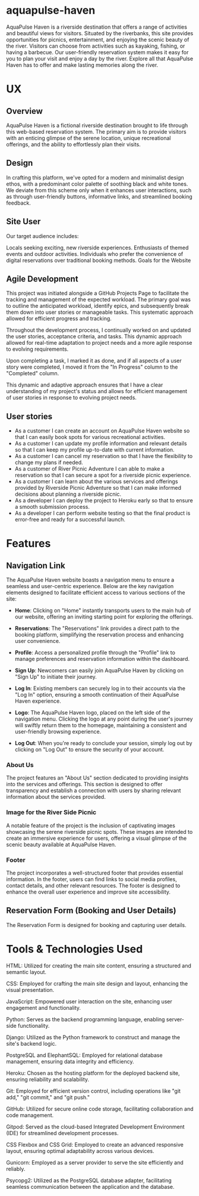 # aquapulse-haven
AquaPulse Haven is a riverside destination that offers a range of activities and beautiful views for visitors. Situated by the riverbanks, this site provides opportunities for picnics, entertainment, and enjoying the scenic beauty of the river. Visitors can choose from activities such as kayaking, fishing, or having a barbecue. Our user-friendly reservation system makes it easy for you to plan your visit and enjoy a day by the river. Explore all that AquaPulse Haven has to offer and make lasting memories along the river.

# UX
## Overview

AquaPulse Haven is a fictional riverside destination brought to life through this web-based reservation system. The primary aim is to provide visitors with an enticing glimpse of the serene location, unique recreational offerings, and the ability to effortlessly plan their visits.

## Design

In crafting this platform, we've opted for a modern and minimalist design ethos, with a predominant color palette of soothing black and white tones. We deviate from this scheme only when it enhances user interactions, such as through user-friendly buttons, informative links, and streamlined booking feedback.

##  Site User

Our target audience includes:

Locals seeking exciting, new riverside experiences.
Enthusiasts of themed events and outdoor activities.
Individuals who prefer the convenience of digital reservations over traditional booking methods.
Goals for the Website


## Agile Development

This project was initiated alongside a GitHub Projects Page to facilitate the tracking and management of the expected workload. The primary goal was to outline the anticipated workload, identify epics, and subsequently break them down into user stories or manageable tasks. This systematic approach allowed for efficient progress and tracking.


Throughout the development process, I continually worked on and updated the user stories, acceptance criteria, and tasks. This dynamic approach allowed for real-time adaptation to project needs and a more agile response to evolving requirements.


Upon completing a task, I marked it as done, and if all aspects of a user story were completed, I moved it from the "In Progress" column to the "Completed" column.

This dynamic and adaptive approach ensures that I have a clear understanding of my project's status and allows for efficient management of user stories in response to evolving project needs.

## User stories

- As a customer I can create an account on AquaPulse Haven website so that I can easily book spots for various recreational activities.
- As a customer I can update my profile information and relevant details so that I can keep my profile up-to-date with current information.
- As a customer I can cancel my reservation so that I have the flexibility to change my plans if needed.
- As a customer of River Picnic Adventure I can able to make a reservation so that I can secure a spot for a riverside picnic experience.
- As a customer I can learn about the various services and offerings provided by Riverside Picnic Adventure so that I can make informed decisions about planning a riverside picnic.
- As a developer I can deploy the project to Heroku early so that to ensure a smooth submission process.
- As a developer I can perform website testing so that the final product is error-free and ready for a successful launch.

# Features
## Navigation Link 
The AquaPulse Haven website boasts a navigation menu to ensure a seamless and user-centric experience. Below are the key navigation elements designed to facilitate efficient access to various sections of the site:

 - **Home**: Clicking on "Home" instantly transports users to the main hub of our website, offering an inviting starting point for exploring the offerings.

 - **Reservations**: The "Reservations" link provides a direct path to the booking platform, simplifying the reservation process and enhancing user convenience.

 - **Profile**: Access a personalized profile through the "Profile" link to manage preferences and reservation information within the dashboard.


 - **Sign Up**: Newcomers can easily join AquaPulse Haven by clicking on "Sign Up" to initiate their journey.

 - **Log In**: Existing members can securely log in to their accounts via the "Log In" option, ensuring a smooth continuation of their AquaPulse Haven experience.

 - **Logo**: The AquaPulse Haven logo, placed on the left side of the  navigation menu. Clicking the logo at any point during the user's journey will swiftly return them to the homepage, maintaining a consistent and user-friendly browsing experience.

 - **Log Out**: When you're ready to conclude your session, simply log out by clicking on "Log Out" to ensure the security of your account.



### About Us

The project features an "About Us" section dedicated to providing insights into the services and offerings. This section is designed to offer transparency and establish a connection with users by sharing relevant information about the services provided.

### Image for the River Side Picnic

A notable feature of the project is the inclusion of captivating images showcasing the serene riverside picnic spots. These images are intended to create an immersive experience for users, offering a visual glimpse of the scenic beauty available at AquaPulse Haven.

### Footer

The project incorporates a well-structured footer that provides essential information. In the footer, users can find links to social media profiles, contact details, and other relevant resources. The footer is designed to enhance the overall user experience and improve site accessibility.

## Reservation Form (Booking and User Details)

The Reservation Form is designed for booking and capturing user details.

# Tools & Technologies Used

HTML: Utilized for creating the main site content, ensuring a structured and semantic layout.

CSS: Employed for crafting the main site design and layout, enhancing the visual presentation.

JavaScript: Empowered user interaction on the site, enhancing user engagement and functionality.

Python: Serves as the backend programming language, enabling server-side functionality.

Django: Utilized as the Python framework to construct and manage the site's backend logic.

PostgreSQL and ElephantSQL: Employed for relational database management, ensuring data integrity and efficiency.

Heroku: Chosen as the hosting platform for the deployed backend site, ensuring reliability and scalability.

Git: Employed for efficient version control, including operations like "git add," "git commit," and "git push."

GitHub: Utilized for secure online code storage, facilitating collaboration and code management.

Gitpod: Served as the cloud-based Integrated Development Environment (IDE) for streamlined development processes.


CSS Flexbox and CSS Grid: Employed to create an advanced responsive layout, ensuring optimal adaptability across various devices.

Gunicorn: Employed as a server provider to serve the site efficiently and reliably.

Psycopg2: Utilized as the PostgreSQL database adapter, facilitating seamless communication between the application and the database.